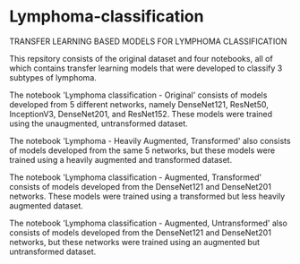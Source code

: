 # Lymphoma-classification

TRANSFER LEARNING BASED MODELS FOR LYMPHOMA CLASSIFICATION

This repsitory consists of the original dataset and four notebooks, all of which contains transfer learning models that were developed to classify 3 subtypes of lymphoma.

The notebook 'Lymphoma classification - Original' consists of models developed from 5 different networks, namely DenseNet121, ResNet50, InceptionV3, DenseNet201, and ResNet152. These models were trained using the unaugmented, untransformed dataset.

The notebook 'Lymphoma - Heavily Augmented, Transformed' also consists of models developed from the same 5 networks, but these models were trained using a heavily augmented and transformed dataset.

The notebook 'Lymphoma classification - Augmented, Transformed' consists of models developed from the DenseNet121 and DenseNet201 networks. These models were trained using a transformed but less heavily augmented dataset.

The notebook 'Lymphoma classification - Augmented, Untransformed' also consists of models developed from the DenseNet121 and DenseNet201 networks, but these networks were trained using an augmented but untransformed dataset.
